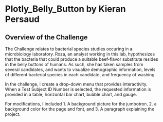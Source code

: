 # Plotly_Belly_Button by Kieran Persaud

## Overview of the Challenge
The Challenge relates to bacterial species studies occuring in a microbiology laboratory. Roza, an analyst working in this lab, hypothesizes that the bacteria that could produce a suitable beef-flavor substitute resides in the belly buttons of humans. As such, she has taken samples from several candidates, and wants to visualize demographic information, levels of different bacterial species in each candidate, and frequency of washing.

In the challenge, I create a drop-down menu that provides interactivity. When a Test Subject ID Number is selected, the requested information is provided in a table, horizontal bar chart, bubble chart, and gauge.

For modifications, I included 1. A background picture for the jumbotron, 2. a background color for the page and font, and 3. A paragraph explaining the project.
